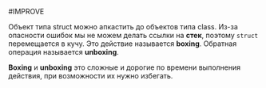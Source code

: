 #IMPROVE

Объект типа struct можно апкастить до объектов типа class. Из-за опасности ошибок мы не можем делать ссылки на **стек**, поэтому `struct` перемещается в кучу. Это действие называется **boxing**. Обратная операция называется **unboxing**.

**Boxing** и **unboxing** это сложные и дорогие по времени выполнения действия, при возможности их нужно избегать. 